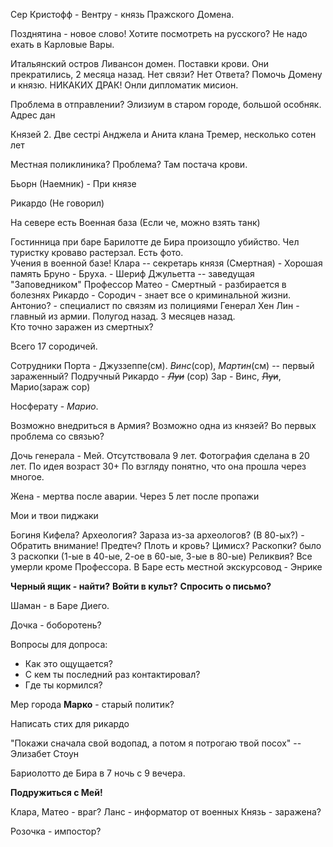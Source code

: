 Сер Кристофф - Вентру - князь Пражского Домена.

Позднятина - новое слово!
Хотите посмотреть на русского? Не надо ехать в Карловые Вары.



Итальянский остров Ливансон домен. Поставки крови. Они прекратились, 2 месяца назад. Нет связи? Нет Ответа? Помочь Домену и князю. НИКАКИХ ДРАК! Онли дипломатик мисион. 

Проблема в отправлении? Элизиум в старом городе, большой особняк. Адрес дан

Князей 2. Две сестрі Анджела и Анита клана Тремер, несколько сотен лет 

Местная поликлиника? Проблема? Там постача крови.

Бьорн (Наемник) - При князе

Рикардо (Не говорил) 

На севере есть Военная база (Если че, можно взять танк)

Гостинница при баре Барилотте де Бира произощло убийство. Чел туристку кроваво растерзал. Есть фото.   
Учения в военной базе! 
Клара -- секретарь князя (Смертная) - Хорошая память 
Бруно - Бруха. - Шериф
Джульетта -- заведущая "Заповедником"
Профессор Матео - Смертный - разбирается в болезнях
Рикардо - Сородич - знает все о криминальной жизни.
Антонио? - специалист по связям из полициями 
Генерал Хен Лин - главный из армии. Полугод назад. 3 месяцев назад.  
Кто точно заражен из смертных?


Всего 17 сородичей. 

Сотрудники Порта - Джуззеппе(см). *Винс*(сор), *Мартин*(см) -- первый зараженный? 
Подручный Рикардо - ~~*Луи*~~ (сор)
Зар - Винс, ~~Луи~~, Марио(зараж сор)
	

Носферату - *Марио*. 


Возможно внедриться в Армия? 
Возможно одна из князей?
Во первых проблема со связью?

Дочь генерала - Мей. Отсутствовала 9 лет. Фотография сделана в 20 лет. По идея возраст 30+
По взгляду понятно, что она прошла через многое. 



Жена - мертва после аварии. Через 5 лет после пропажи 

Мои и твои пиджаки


Богиня Кифела? Археология? Зараза из-за археологов? (В 80-ых?) - Обратить внимание!
Предтеч? Плоть и кровь? Цимисх? Раскопки? было 3 раскопки (1-ые в 40-ые, 2-ое в 60-ые, 3-ые в 80-ые)
Реликвия? Все умерли кроме Профессора. 
В Баре есть местной экскурсовод - Энрике

**Черный ящик - найти?**
**Войти в культ?**
**Спросить о письмо?**

Шаман - в Баре Диего. 

Дочка - боборотень?


Вопросы для допроса:
- Как это ощущается?
- С кем ты последний раз контактировал?
- Где ты кормился?

Мер города **Марко** - старый политик? 

Написать стих для рикардо

"Покажи сначала свой водопад, а потом я потрогаю твой посох" -- Элизабет Стоун

Бариолотто де Бира в 7 ночь с 9 вечера. 

**Подружиться с Мей!**

Клара, Матео - враг? 
Ланс - информатор от военных 
Князь - заражена? 


Розочка - импостор?